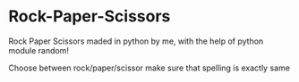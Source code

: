 # Rock-Paper-Scissors
Rock Paper Scissors maded in python by me, with the help of python module random!

Choose between rock/paper/scissor make sure that spelling is exactly same
